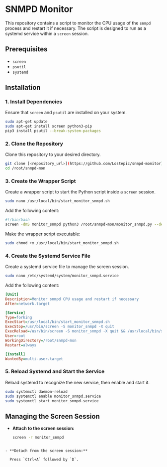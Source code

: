 # SNMPD Monitor

This repository contains a script to monitor the CPU usage of the `snmpd` process and restart it if necessary. The script is designed to run as a systemd service within a `screen` session.

## Prerequisites

- `screen`
- `psutil`
- `systemd`

## Installation

### 1. Install Dependencies

Ensure that `screen` and `psutil` are installed on your system.

```bash
sudo apt-get update
sudo apt-get install screen python3-pip
pip3 install psutil --break-system-packages
```

### 2. Clone the Repository

Clone this repository to your desired directory.

```bash
git clone [<repository_url>](https://github.com/Lostepic/snmpd-monitor) /root/snmpd-mon
cd /root/snmpd-mon
```

### 3. Create the Wrapper Script

Create a wrapper script to start the Python script inside a `screen` session.

```bash
sudo nano /usr/local/bin/start_monitor_snmpd.sh
```

Add the following content:

```bash
#!/bin/bash
screen -dmS monitor_snmpd python3 /root/snmpd-mon/monitor_snmpd.py --debug
```

Make the wrapper script executable:

```bash
sudo chmod +x /usr/local/bin/start_monitor_snmpd.sh
```

### 4. Create the Systemd Service File

Create a systemd service file to manage the screen session.

```bash
sudo nano /etc/systemd/system/monitor_snmpd.service
```

Add the following content:

```ini
[Unit]
Description=Monitor snmpd CPU usage and restart if necessary
After=network.target

[Service]
Type=forking
ExecStart=/usr/local/bin/start_monitor_snmpd.sh
ExecStop=/usr/bin/screen -S monitor_snmpd -X quit
ExecReload=/usr/bin/screen -S monitor_snmpd -X quit && /usr/local/bin/start_monitor_snmpd.sh
User=root
WorkingDirectory=/root/snmpd-mon
Restart=always

[Install]
WantedBy=multi-user.target
```

### 5. Reload Systemd and Start the Service

Reload systemd to recognize the new service, then enable and start it.

```bash
sudo systemctl daemon-reload
sudo systemctl enable monitor_snmpd.service
sudo systemctl start monitor_snmpd.service
```

## Managing the Screen Session

- **Attach to the screen session:**

  ```bash
  screen -r monitor_snmpd
```

- **Detach from the screen session:**

  Press `Ctrl+A` followed by `D`.
```
